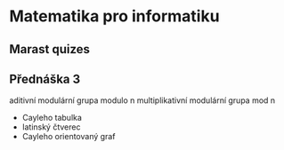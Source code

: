 # Matematika pro informatiku

## Marast quizes

## Přednáška 3

aditivní modulární grupa modulo n
multiplikativní modulární grupa mod n

- Cayleho tabulka
- latinský čtverec
- Cayleho orientovaný graf
